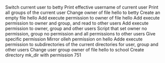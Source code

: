 Switch current user to betty
Print effective username of current user
Print all groups of the current user
Change owner of file hello to betty
Create an empty file hello
Add execute permission to owner of file hello
Add execute permission to owner and group, and read to other users
Add execute permission to owner, group and other users
Script that set owner no permission, group no permission and all permissions to other users
Give specific permission
Mirror olleh permission on hello
Adde execute permission to subdirectories of the current directories for user, group and other users
Change user group owner of file hello to school
Create directory mk_dir with permission 751
